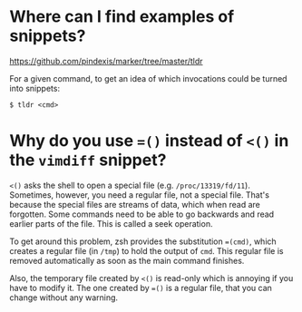 # Where can I find examples of snippets?

<https://github.com/pindexis/marker/tree/master/tldr>

For a given  command, to get an  idea of which invocations could  be turned into
snippets:

    $ tldr <cmd>

##
# Why do you use `=()` instead of `<()` in the `vimdiff` snippet?

`<()` asks the shell to open a special file (e.g. `/proc/13319/fd/11`).
Sometimes, however, you need a regular file, not a special file.
That's  because the  special files  are  streams of  data, which  when read  are
forgotten.
Some commands  need to be  able to  go backwards and  read earlier parts  of the
file.
This is called a seek operation.

To  get around  this  problem,  zsh provides  the  substitution `=(cmd)`,  which
creates a regular file (in `/tmp`) to hold the output of `cmd`.
This regular file is removed automatically as soon as the main command finishes.

Also, the temporary file created by `<()`  is read-only which is annoying if you
have to modify it.
The one  created by `=()`  is a  regular file, that  you can change  without any
warning.

